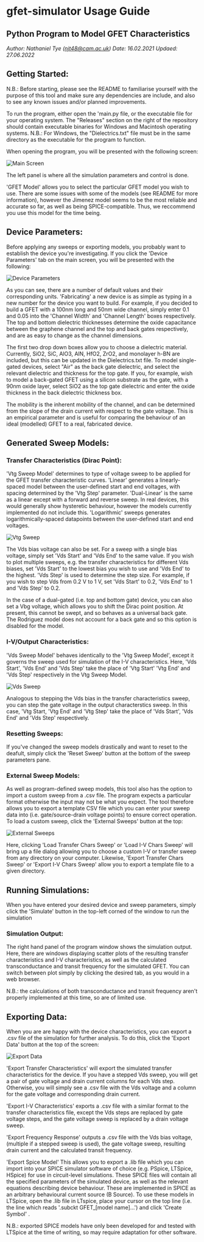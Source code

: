 # gfet-simulator Usage Guide

## Python Program to Model GFET Characteristics

*Author: Nathaniel Tye (njt48@cam.ac.uk)*
*Date: 16.02.2021*
*Updaed: 27.06.2022*

## Getting Started:

N.B.: Before starting, please see the README to familiarise yourself with the purpose of this tool and make sure any dependencies are include, and also to see any known issues and/or planned improvements.

To run the program, either open the 'main.py file, or the executable file for your operating system.  The "Releases" section on the right of the repository should contain executable binaries for Windows and Macintosh operating systems. N.B.: For Windows, the "Dielectrics.txt" file must be in the same directory as the executable for the program to function.

When opening the program, you will be presented with the following screen:

![Main Screen](Usage-Guide/Main_Screen.png)

The left panel is where all the simulation parameters and control is done.

'GFET Model' allows you to select the particular GFET model you wish to use. There are some issues with some of the models (see README for more information), however the Jimenez model seems to be the most reliable and accurate so far, as well as being SPICE-compatible. Thus, we reccommend you use this model for the time being.

## Device Parameters:

Before applying any sweeps or exporting models, you probably want to establish the device you're investigating. If you click the 'Device Parameters' tab on the main screen, you will be presented with the following:

![Device Parameters](Usage-Guide/Device_Params.png)

As you can see, there are a number of default values and their corresponding units. 'Fabricating' a new device is as simple as typing in a new number for the device you want to build. For example, if you decided to build a GFET with a 100nm long and 50nm wide channel, simply enter 0.1 and 0.05 into the 'Channel Width' and 'Channel Length' boxes respectively. The top and bottom dielectric thicknesses determine the oxide capacitance between the graphene channel and the top and back gates respectively, and are as easy to change as the channel dimensions.

The first two drop down boxes allow you to choose a dielectric material. Currently, SiO2, SiC, AlO3, AlN, HfO2, ZrO2, and monolayer h-BN are included, but this can be updated in the Dielectrics.txt file. To model single-gated devices, select "Air" as the back gate dielectric, and select the relevant dielectric and thickness for the top gate. If you, for example, wish to model a back-gated GFET using a silicon substrate as the gate, with a 90nm oxide layer, select SiO2 as the top gate dielectric and enter the oxide thickness in the back dielectric thickness box. 

The mobility is the inherent mobility of the channel, and can be determined from the slope of the drain current with respect to the gate voltage. This is an empirical parameter and is useful for comparing the behaviour of an ideal (modelled) GFET to a real, fabricated device.

## Generated Sweep Models:

### Transfer Characteristics (Dirac Point):
'Vtg Sweep Model' determines to type of voltage sweep to be applied for the GFET transfer characteristic curves. 'Linear' generates a linearly-spaced model between the user-defined start and end voltages, with spacing determined by the 'Vtg Step' parameter. 'Dual-Linear' is the same as a linear except with a forward and reverse sweep. In real devices, this would generally show hysteretic behaviour, however the models currently implemented do not include this. 'Logarithmic' sweeps generates logarithmically-spaced datapoints between the user-defined start and end voltages.

![Vtg Sweep](Usage-Guide/Vtg_Sweep.png) 

The Vds bias voltage can also be set. For a sweep with a single bias voltage, simply set 'Vds Start' and 'Vds End' to the same value. If you wish to plot multiple sweeps, e.g. the transfer characteristics for different Vds biases, set 'Vds Start' to the lowest bias you wish to use and 'Vds End' to the highest. 'Vds Step' is used to determine the step size. For example, if you wish to step Vds from 0.2 V to 1 V, set 'Vds Start' to 0.2, 'Vds End' to 1 and 'Vds Step' to 0.2.

In the case of a dual-gated (i.e. top and bottom gate) device, you can also set a Vbg voltage, which allows you to shift the Dirac point position. At present, this cannot be swept, and so behaves as a universal back gate. The Rodriguez model does not account for a back gate and so this option is disabled for the model.

### I-V/Output Characteristics:

'Vds Sweep Model' behaves identically to the 'Vtg Sweep Model', except it governs the sweep used for simulation of the I-V characteristics. Here, 'Vds Start', 'Vds End' and 'Vds Step' take the place of 'Vtg Start' 'Vtg End' and 'Vds Step' respectively in the Vtg Sweep Model.

![Vds Sweep](Usage-Guide/Vds_Sweep.png) 

Analogous to stepping the Vds bias in the transfer characteristics sweep, you can step the gate voltage in the output characterstics sweep. In this case, 'Vtg Start, 'Vtg End' and 'Vtg Step' take the place of 'Vds Start', 'Vds End' and 'Vds Step' respectively. 

### Resetting Sweeps:

If you've changed the sweep models drastically and want to reset to the deafult, simply click the 'Reset Sweep' button at the bottom of the sweep parameters pane.

### External Sweep Models:

As well as program-defined sweep models, this tool also has the option to import a custom sweep from a .csv file. The program expects a particular format otherwise the input may not be what you expect. The tool therefore allows you to export a template CSV file which you can enter your sweep data into (i.e. gate/source-drain voltage points) to ensure correct operation. To load a custom sweep, click the 'External Sweeps' button at the top:

![External Sweeps](Usage-Guide/External_Sweeps.png) 

Here, clicking 'Load Transfer Chars Sweep' or 'Load I-V Chars Sweep' will bring up a file dialog allowing you to choose a custom I-V or transfer sweep from any directory on your computer. Likewise, 'Export Transfer Chars Sweep' or 'Export I-V Chars Sweep' allow you to export a template file to a given directory.

## Running Simulations:

When you have entered your desired device and sweep parameters, simply click the 'Simulate' button in the top-left corned of the window to run the simulation

### Simulation Output:

The right hand panel of the program window shows the simulation output. Here, there are windows displaying scatter plots of the resulting transfer characteristics and I-V characteristics, as well as the calculated transconductance and transit frequency for the simulated GFET. You can switch between plot simply by clicking the desired tab, as you would in a web browser.

N.B.: the calculations of both transconductance and transit frequency aren't properly implemented at this time, so are of limited use.

## Exporting Data:

When you are are happy with the device characteristics, you can export a .csv file of the simulation for further analysis. To do this, click the 'Export Data' button at the top of the screen:

![Export Data](Usage-Guide/Export_Data.png) 

'Export Transfer Characteristics' will export the simulated transfer characteristics for the device. If you have a stepped Vds sweep, you will get a pair of gate voltage and drain current columns for each Vds step. Otherwise, you will simply see a .csv file with the Vds voltage and a column for the gate voltage and corresponding drain current.

'Export I-V Characteristics' exports a .csv file with a similar format to the transfer characteristics file, except the Vds steps are replaced by gate voltage steps, and the gate voltage sweep is replaced by a drain voltage sweep. 

'Export Frequency Response' outputs a .csv file with the Vds bias voltage, (multiple if a stepped sweep is used), the gate voltage sweep, resulting drain current and the calculated transit frequency.

'Export Spice Model'
This allows you to export a .lib file which you can import into your SPICE simulator software of choice (e.g. PSpice, LTSpice, HSpice) for use in circuit-level simulations. These SPICE files will contain all the specified parameters of the simulated device, as well as the relevant equations describing device behaviour. These are implemented in SPICE as an arbitrary behavioural current source (B Source). To use these models in LTSpice, open the .lib file in LTspice, place your cursor on the top line (i.e. the line which reads '.subckt GFET_[model name]...') and click 'Create Symbol' .

N.B.: exported SPICE models have only been developed for and tested with LTSpice at the time of writing, so may require adaptation for other software.
